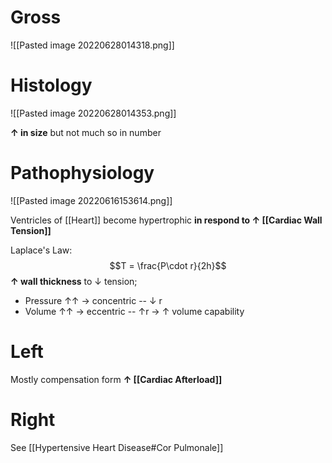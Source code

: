 # Gross

![[Pasted image 20220628014318.png]]

# Histology

![[Pasted image 20220628014353.png]]

**↑ in size** but not much so in number

# Pathophysiology

![[Pasted image 20220616153614.png]]

Ventricles of [[Heart]] become hypertrophic **in respond to ↑ [[Cardiac Wall Tension]]**

Laplace's Law:
$$T = \frac{P\cdot r}{2h}$$
**↑ wall thickness** to ↓ tension;
- Pressure ↑↑ → concentric -- ↓ r
- Volume ↑↑ → eccentric -- ↑r → ↑ volume capability

# Left
Mostly compensation form **↑ [[Cardiac Afterload]]**

# Right
See [[Hypertensive Heart Disease#Cor Pulmonale]]
